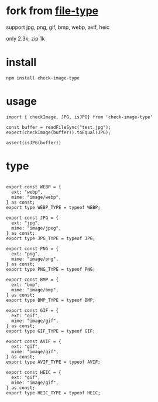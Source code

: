 # fork from [file-type](https://github.com/sindresorhus/file-type)

support jpg, png, gif, bmp, webp, avif, heic

only 2.3k, zip 1k

# install

```
npm install check-image-type
```
# usage

```
import { checkImage, JPG, isJPG} from 'check-image-type'

const buffer = readFileSync("test.jpg");
expect(checkImage(buffer)).toEqual(JPG);

assert(isJPG(buffer))
```

# type
```

export const WEBP = {
  ext: "webp",
  mime: "image/webp",
} as const;
export type WEBP_TYPE = typeof WEBP;

export const JPG = {
  ext: "jpg",
  mime: "image/jpeg",
} as const;
export type JPG_TYPE = typeof JPG;

export const PNG = {
  ext: "png",
  mime: "image/png",
} as const;
export type PNG_TYPE = typeof PNG;

export const BMP = {
  ext: "bmp",
  mime: "image/bmp",
} as const;
export type BMP_TYPE = typeof BMP;

export const GIF = {
  ext: "gif",
  mime: "image/gif",
} as const;
export type GIF_TYPE = typeof GIF;

export const AVIF = {
  ext: "gif",
  mime: "image/gif",
} as const;
export type AVIF_TYPE = typeof AVIF;

export const HEIC = {
  ext: "gif",
  mime: "image/gif",
} as const;
export type HEIC_TYPE = typeof HEIC;
```